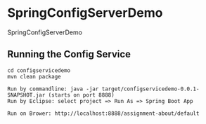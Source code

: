 # SpringConfigServerDemo
SpringConfigServerDemo


## Running the Config Service
```
cd configservicedemo
mvn clean package

Run by commandline: java -jar target/configservicedemo-0.0.1-SNAPSHOT.jar (starts on port 8888)
Run by Eclipse: select project => Run As => Spring Boot App
```

```
Run on Brower: http://localhost:8888/assignment-about/default
```